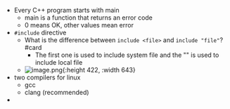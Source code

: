 - Every C++ program starts with main
	- main is a function that returns an error code
	- 0 means OK, other values mean error
- `#include` directive
	- What is the difference between `include <file>` and `include "file"`? #card
		- The first one is used to include system file and the "" is used to include local file
	- ![image.png](../assets/image_1714132260432_0.png){:height 422, :width 643}
- two compilers for linux
	- gcc
	- clang (recommended)
-